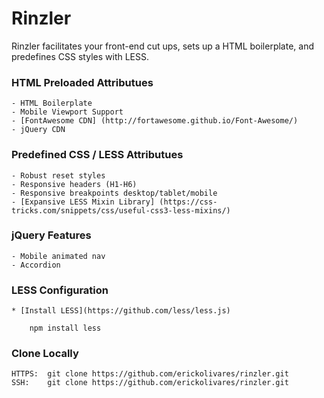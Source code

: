 Rinzler
========================

Rinzler facilitates your front-end cut ups, sets up a HTML boilerplate, and predefines CSS styles with LESS.

### HTML Preloaded Attributues

    - HTML Boilerplate
    - Mobile Viewport Support
    - [FontAwesome CDN] (http://fortawesome.github.io/Font-Awesome/)
    - jQuery CDN

### Predefined CSS / LESS Attributues

    - Robust reset styles
    - Responsive headers (H1-H6)
    - Responsive breakpoints desktop/tablet/mobile
    - [Expansive LESS Mixin Library] (https://css-tricks.com/snippets/css/useful-css3-less-mixins/)

### jQuery Features

    - Mobile animated nav
    - Accordion

### LESS Configuration

    * [Install LESS](https://github.com/less/less.js)

        npm install less


### Clone Locally

    HTTPS:  git clone https://github.com/erickolivares/rinzler.git
    SSH:    git clone https://github.com/erickolivares/rinzler.git
